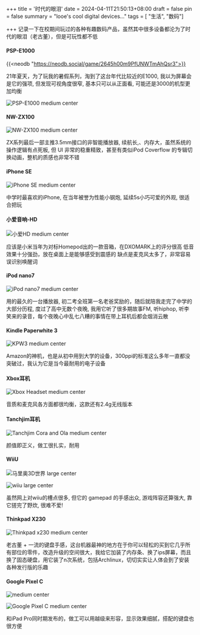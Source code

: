 +++
title = '时代的眼泪'
date = 2024-04-11T21:50:13+08:00
draft = false
pin = false
summary = "looe's cool digital devices..."
tags = [ "生活",  "数码"]

+++
记录一下在校期间玩过的各种有趣数码产品，虽然其中很多设备都沦为了时代的眼泪（老古董），但是可玩性都不低

#### PSP-E1000

{{<neodb "https://neodb.social/game/2645h00m9PfUNWTmAhQsr3">}}

21年夏天，为了玩我的暑假系列，淘到了这台年代比较近的E1000, 我以为屏幕会是它的强项, 但发现可视角度很窄, 基本只可以从正面看, 可能还是3000的机型更加均衡

![PSP-E1000 medium center](https://static.looechao.com/Cool-tech/cooltech-sonypsp.jpg)

#### NW-ZX100

![NW-ZX100 medium center](https://static.looechao.com/Cool-tech/cooltech-zx100.jpg)

ZX系列最后一部主推3.5mm接口的非智能播放器, 续航长,、内存大，虽然系统的操作逻辑有点死板, 但 UI 非常的稳重精致，甚至有类似iPod Coverflow 的专辑切换动画，整机的质感也非常不错

#### iPhone SE
![iPhone SE medium center](https://static.looechao.com/Cool-tech/cooltech-iphonese.jpg)

中学时最喜欢的iPhone, 在当年被誉为性能小钢炮, 延续5s小巧可爱的外观, 很适合把玩

#### 小爱音响-HD

![小爱HD medium center](https://static.looechao.com/Cool-tech/cooltech-aihd.jpg)


应该是小米当年为对标Homepod出的一款音箱，在DXOMARK上的评分很高
低音效果十分强劲，放在桌面上是能够感受到震感的
缺点是麦克风太多了，非常容易误识别唤醒词

#### iPod nano7

![iPod nano7 medium center](https://static.looechao.com/Cool-tech/cooltech-ipodnano7.jpg)

用的最久的一台播放器, 初二考全班第一名老爸奖励的，随后就陪我走完了中学的大部分历程, 度过了高中无数个夜晚, 我用它听了很多期故事FM, 听hiphop, 听李笑来的录音，每个夜晚心中乱七八糟的事情在带上耳机后都会烟消云散

#### Kindle Paperwhite 3

![KPW3 medium center](https://static.looechao.com/Cool-tech/cooltech-kpw3.jpg)


Amazon的神机，也是从初中用到大学的设备，300ppi的标准这么多年一直都没突破过，我认为它是当今最耐用的电子设备

#### Xbox耳机

![Xbox Headset medium center](https://static.looechao.com/Cool-tech/cooltech-xboxheadset.jpg)

音质和麦克风各方面都很均衡，这款还有2.4g无线版本

#### Tanchjim耳机

![Tanchjim Cora and Ola medium center](https://static.looechao.com/Cool-tech/cooltech-tanchjim.jpg)

颜值即正义，做工很扎实，耐用

#### WiiU

![马里奥3D世界 large center](https://static.looechao.com/Cool-tech/cooltech-wiiu-1.gif)

![wiiu large center](https://static.looechao.com/Cool-tech/cooltech-wiiu.jpg)

虽然网上对wiiu的槽点很多, 但它的 gamepad 的手感出众, 游戏阵容还算强大, 靠它搓完了野炊, 很难不爱!

#### Thinkpad X230
![Thinkpad x230 medium center](https://static.looechao.com/Cool-tech/cooltech-thinkpadx230.jpg)

老古董 + 一流的键盘手感，这台机器最神的地方在于你可以轻松的买到它几乎所有部位的零件，改造升级的空间很大，我给它加装了内存条、换了ips屏幕，而且换了固态硬盘，用它装了n次系统，包括Archlinux，切切实实让人体会到了安装各种发行版的乐趣
#### Google Pixel C

![ medium center](https://static.looechao.com/Cool-tech/cooltech-googlepixelc2.jpg)

![Google Pixel C medium center](https://static.looechao.com/Cool-tech/cooltech-googlepixelc.jpg)


和iPad Pro同时期发布的，做工可以用越级来形容，显示效果细腻，搭配的键盘也很方便